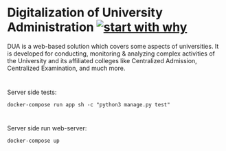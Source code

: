 # Digitalization of University Administration [![start with why](https://img.shields.io/badge/%20Unit-Tests-passing%3F-brightgreen.svg?style=flat)](http://www.ted.com/talks/simon_sinek_how_great_leaders_inspire_action)

DUA is a web-based solution which covers some aspects of universities. It is developed for conducting, monitoring & analyzing complex activities of the University and its affiliated colleges like Centralized Admission, Centralized Examination, and much more.
#
Server side tests:
```
docker-compose run app sh -c "python3 manage.py test"
```
#
Server side run web-server:
```
docker-compose up
```
